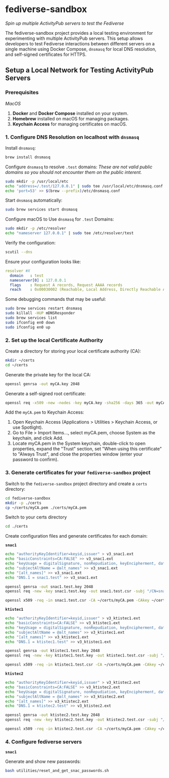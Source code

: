 # fediverse-sandbox
*Spin up multiple ActivityPub servers to test the Fediverse*

The fediverse-sandbox project provides a local testing environment for experimenting with multiple ActivityPub servers. This setup allows developers to test Fediverse interactions between different servers on a single machine using Docker Compose, `dnsmasq` for local DNS resolution, and self-signed certificates for HTTPS.

## Setup a Local Network for Testing ActivityPub Servers

### Prerequisites

*MacOS*

1. **Docker** and **Docker Compose** installed on your system.
2. **Homebrew** installed on macOS for managing packages.
3. **Keychain Access** for managing certificates on macOS.

### 1. Configure DNS Resolution on localhost with `dnsmasq`

Install `dnsmasq`:
```bash
brew install dnsmasq
```

Configure `dnsmasq` to resolve `.test` domains:
*These are not valid public domains so you should not encounter them on the public interent.*
```bash
sudo mkdir -p /usr/local/etc
echo "address=/.test/127.0.0.1" | sudo tee /usr/local/etc/dnsmasq.conf
echo 'port=53' >> $(brew --prefix)/etc/dnsmasq.conf
```

Start `dnsmasq` automatically:
```bash
sudo brew services start dnsmasq
```

Configure macOS to Use `dnsmasq` for `.test` Domains:
```bash
sudo mkdir -p /etc/resolver
echo "nameserver 127.0.0.1" | sudo tee /etc/resolver/test
```

Verify the configuration:
```bash
scutil --dns
```

Ensure your configuration looks like:
```yaml
resolver #X
  domain   : test
  nameserver[0] : 127.0.0.1
  flags    : Request A records, Request AAAA records
  reach    : 0x00030002 (Reachable, Local Address, Directly Reachable Address)
```

Some debugging commands that may be useful:
```bash
sudo brew services restart dnsmasq
sudo killall -HUP mDNSResponder
sudo brew services list
sudo ifconfig en0 down
sudo ifconfig en0 up
```

### 2. Set up the local Certificate Authority

Create a directory for storing your local certificate authority (CA):
```bash
mkdir ~/certs
cd ~/certs
```

Generate the private key for the local CA:
```bash
openssl genrsa -out myCA.key 2048
```

Generate a self-signed root certificate:
```bash
openssl req -x509 -new -nodes -key myCA.key -sha256 -days 365 -out myCA.pem -subj "/CN=MyTestCA"
```

Add the `myCA.pem` to Keychain Access:

1. Open Keychain Access (Applications > Utilities > Keychain Access, or use Spotlight).
2. Go to File > Import Items..., select myCA.pem, choose System as the keychain, and click Add.
3. Locate myCA.pem in the System keychain, double-click to open properties, expand the "Trust" section, set "When using this certificate" to "Always Trust", and close the properties window (enter your password to confirm).

### 3. Generate certificates for your `fediverse-sandbox` project

Switch to the `fediverse-sandbox` project directory and create a `certs` directory:
```bash
cd fediverse-sandbox
mkdir -p ./certs
cp ~/certs/myCA.pem ./certs/myCA.pem
```

Switch to your certs directory
```bash
cd ./certs
```

Create configuration files and generate certificates for each domain:

**`snac1`**
```bash
echo "authorityKeyIdentifier=keyid,issuer" > v3_snac1.ext
echo "basicConstraints=CA:FALSE" >> v3_snac1.ext
echo "keyUsage = digitalSignature, nonRepudiation, keyEncipherment, dataEncipherment" >> v3_snac1.ext
echo "subjectAltName = @alt_names" >> v3_snac1.ext
echo "[alt_names]" >> v3_snac1.ext
echo "DNS.1 = snac1.test" >> v3_snac1.ext

openssl genrsa -out snac1.test.key 2048
openssl req -new -key snac1.test.key -out snac1.test.csr -subj "/CN=snac1.test"

openssl x509 -req -in snac1.test.csr -CA ~/certs/myCA.pem -CAkey ~/certs/myCA.key -CAcreateserial -out snac1.test.crt -days 365 -sha256 -extfile v3_snac1.ext
```

**`ktistec1`**
```bash
echo "authorityKeyIdentifier=keyid,issuer" > v3_ktistec1.ext
echo "basicConstraints=CA:FALSE" >> v3_ktistec1.ext
echo "keyUsage = digitalSignature, nonRepudiation, keyEncipherment, dataEncipherment" >> v3_ktistec1.ext
echo "subjectAltName = @alt_names" >> v3_ktistec1.ext
echo "[alt_names]" >> v3_ktistec1.ext
echo "DNS.1 = ktistec1.test" >> v3_ktistec1.ext

openssl genrsa -out ktistec1.test.key 2048
openssl req -new -key ktistec1.test.key -out ktistec1.test.csr -subj "/CN=ktistec1.test"

openssl x509 -req -in ktistec1.test.csr -CA ~/certs/myCA.pem -CAkey ~/certs/myCA.key -CAcreateserial -out ktistec1.test.crt -days 365 -sha256 -extfile v3_ktistec1.ext
```

**`ktistec2`**
```bash
echo "authorityKeyIdentifier=keyid,issuer" > v3_ktistec2.ext
echo "basicConstraints=CA:FALSE" >> v3_ktistec2.ext
echo "keyUsage = digitalSignature, nonRepudiation, keyEncipherment, dataEncipherment" >> v3_ktistec2.ext
echo "subjectAltName = @alt_names" >> v3_ktistec2.ext
echo "[alt_names]" >> v3_ktistec2.ext
echo "DNS.1 = ktistec2.test" >> v3_ktistec2.ext

openssl genrsa -out ktistec2.test.key 2048
openssl req -new -key ktistec2.test.key -out ktistec2.test.csr -subj "/CN=ktistec2.test"

openssl x509 -req -in ktistec2.test.csr -CA ~/certs/myCA.pem -CAkey ~/certs/myCA.key -CAcreateserial -out ktistec2.test.crt -days 365 -sha256 -extfile v3_ktistec2.ext
```

### 4. Configure fediverse servers

**`snac1`**

Generate and show new passwords:
```bash
bash utilities/reset_and_get_snac_passwords.sh
```
